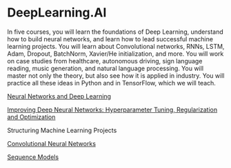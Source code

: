 # DeepLearning.AI

In five courses, you will learn the foundations of Deep Learning, understand how to build neural networks, and learn how to lead successful machine learning projects.
You will learn about Convolutional networks, RNNs, LSTM, Adam, Dropout, BatchNorm, Xavier/He initialization, and more.
You will work on case studies from healthcare, autonomous driving, sign language reading, music generation, and natural language processing.
You will master not only the theory, but also see how it is applied in industry. You will practice all these ideas in Python and in TensorFlow, which we will teach. 

[Neural Networks and Deep Learning](https://github.com/ValeriiSielikhov/DeepLearning.AI/tree/main/Neural%20Networks%20and%20Deep%20Learning)

[Improving Deep Neural Networks: Hyperparameter Tuning, Regularization and Optimization](https://github.com/ValeriiSielikhov/DeepLearning.AI/tree/main/Improving%20Deep%20Neural%20Networks:%20Hyperparameter%20tuning%2C%20Regularization%20and%20Optimization)

Structuring Machine Learning Projects

[Convolutional Neural Networks](https://github.com/ValeriiSielikhov/DeepLearning.AI/tree/main/Convolutional%20Neural%20Networks)

[Sequence Models](https://github.com/ValeriiSielikhov/DeepLearning.AI/tree/main/Sequence%20Models)
